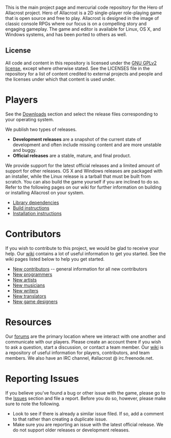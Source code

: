 This is the main project page and mercurial code repository for the Hero of Allacrost project. Hero of Allacrost is a 2D single-player role-playing game that is open source and free to play. Allacrost is designed in the image of classic console RPGs where our focus is on a compelling story and engaging gameplay. The game and editor is available for Linux, OS X, and Windows systems, and has been ported to others as well.

## **License** ##
All code and content in this repository is licensed under the [GNU GPLv2 license](https://www.gnu.org/licenses/old-licenses/gpl-2.0.en.html), except where otherwise stated. See the LICENSES file in the repository for a list of content credited to external projects and people and the licenses under which that content is used under.

# **Players** #
See the [Downloads](https://bitbucket.org/allacrost/allacrost/downloads) section and select the release files corresponding to your operating system. 

We publish two types of releases.
* **Development releases** are a snapshot of the current state of development and often include missing content and are more unstable and buggy.  
* **Official releases** are a stable, mature, and final product.

We provide support for the latest official releases and a limited amount of support for other releases. OS X and Windows releases are packaged with an installer, while the Linux release is a tarball that must be built from scratch. You can also build the game yourself if you are inclined to do so. Refer to the following pages on our wiki for further information on building or installing Allacrost on your system.

* [Library dependencies](http://www.allacrost.org/wiki/index.php/Library_Dependencies)
* [Build instructions](http://www.allacrost.org/wiki/index.php/Compilation_Instructions)
* [Installation instructions](http://www.allacrost.org/wiki/index.php/Installation_Instructions)


# **Contributors** #
If you wish to contribute to this project, we would be glad to receive your help. Our [wiki](http://www.allacrost.org/wiki/index.php/Main_Page) contains a lot of useful information to get you started. See the wiki pages listed below to help you get started.

* [New contributors](http://www.allacrost.org/wiki/index.php/New_Contributors) -- general information for all new contributors
* [New programmers](http://www.allacrost.org/wiki/index.php/New_Programmers)
* [New artists](http://www.allacrost.org/wiki/index.php?title=New_Artists)
* [New musicians](http://www.allacrost.org/wiki/index.php?title=New_Musicians)
* [New writers](http://www.allacrost.org/wiki/index.php?title=New_Writers)
* [New translators](http://www.allacrost.org/wiki/index.php?title=New_Translators)
* [New game designers](http://www.allacrost.org/wiki/index.php/New_Game_Designers)


# **Resources** #
Our [forums](http://allacrost.org/forum/index.php) are the primary location where we interact with one another and communicate with our players. Please create an account there if you wish to ask a question, start a discussion, or contact a team member. Our [wiki](http://www.allacrost.org/wiki/index.php/Main_Page) is a repository of useful information for players, contributors, and team members. We also have an IRC channel, #allacrost @ irc.freenode.net.


# **Reporting Issues** #
If you believe you've found a bug or other issue with the game, please go to the [Issues](https://bitbucket.org/allacrost/allacrost/issues) section and file a report. Before you do so, however, please make sure to note the following.
* Look to see if there is already a similar issue filed. If so, add a comment to that rather than creating a duplicate issue.
* Make sure you are reporting an issue with the latest official release. We do not support older releases or development releases.